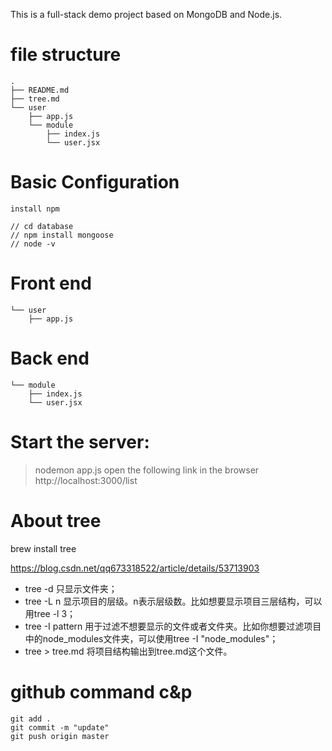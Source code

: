 This is a full-stack demo project based on MongoDB and Node.js.
# file structure
```
.
├── README.md
├── tree.md
└── user
    ├── app.js
    └── module
        ├── index.js
        └── user.jsx
```

# Basic Configuration

```
install npm

// cd database
// npm install mongoose
// node -v
```



# Front end
```
└── user
    ├── app.js
```

# Back end

    └── module
        ├── index.js
        └── user.jsx

# Start the server:
>nodemon app.js
open the following link in the browser
http://localhost:3000/list

# About tree
brew install tree

https://blog.csdn.net/qq673318522/article/details/53713903

* tree -d 只显示文件夹；
* tree -L n 显示项目的层级。n表示层级数。比如想要显示项目三层结构，可以用tree -l 3；
* tree -I pattern 用于过滤不想要显示的文件或者文件夹。比如你想要过滤项目中的node_modules文件夹，可以使用tree -I "node_modules"；
* tree > tree.md 将项目结构输出到tree.md这个文件。

# github command c&p
```
git add .
git commit -m "update"
git push origin master
```

